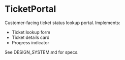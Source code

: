 # TicketPortal

Customer-facing ticket status lookup portal. Implements:
- Ticket lookup form
- Ticket details card
- Progress indicator

See DESIGN_SYSTEM.md for specs.
